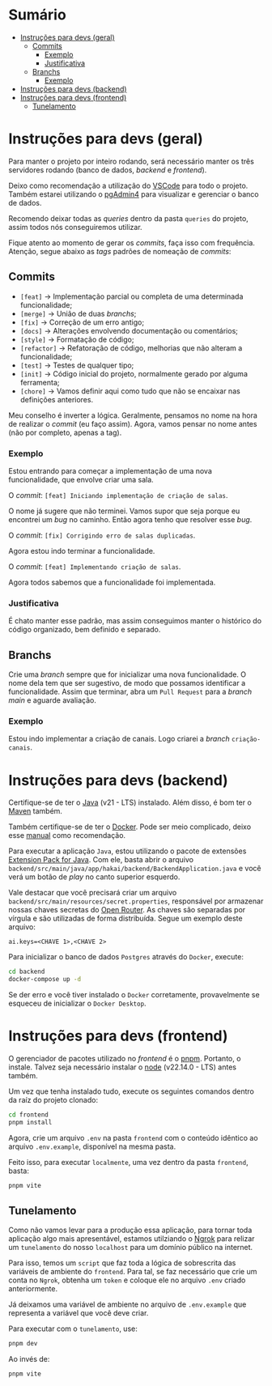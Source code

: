 # Sumário
- [Instruções para devs (geral)](#instruções-para-devs-geral)
    - [Commits](#commits)
        - [Exemplo](#exemplo)
        - [Justificativa](#justificativa)
    - [Branchs](#branchs)
        - [Exemplo](#exemplo-1)
- [Instruções para devs (backend)](#instruções-para-devs-backend)
- [Instruções para devs (frontend)](#instruções-para-devs-frontend)
    - [Tunelamento](#tunelamento)

# Instruções para devs (geral)

Para manter o projeto por inteiro rodando, será necessário manter os três servidores rodando (banco de dados, _backend_ e _frontend_).

Deixo como recomendação a utilização do [VSCode](https://code.visualstudio.com/) para todo o projeto. Também estarei utilizando o [pgAdmin4](https://www.pgadmin.org/download/) para visualizar e gerenciar o banco de dados.

Recomendo deixar todas as _queries_ dentro da pasta `queries` do projeto, assim todos nós conseguiremos utilizar.

Fique atento ao momento de gerar os _commits_, faça isso com frequência. Atenção, segue abaixo as _tags_ padrões de nomeação de _commits_:

## Commits
- `[feat]` -> Implementação parcial ou completa de uma determinada funcionalidade;
- `[merge]` -> União de duas _branchs_;
- `[fix]` -> Correção de um erro antigo;
- `[docs]` -> Alterações envolvendo documentação ou comentários;
- `[style]` -> Formatação de código;
- `[refactor]` -> Refatoração de código, melhorias que não alteram a funcionalidade;
- `[test]` -> Testes de qualquer tipo;
- `[init]` -> Código inicial do projeto, normalmente gerado por alguma ferramenta;
- `[chore]` -> Vamos definir aqui como tudo que não se encaixar nas definições anteriores.  

Meu conselho é inverter a lógica. Geralmente, pensamos no nome na hora de realizar o _commit_ (eu faço assim). Agora, vamos pensar no nome antes (não por completo, apenas a tag).

### Exemplo

Estou entrando para começar a implementação de uma nova funcionalidade, que envolve criar uma sala.

O _commit_: `[feat] Iniciando implementação de criação de salas`.

O nome já sugere que não terminei. Vamos supor que seja porque eu encontrei um _bug_ no caminho. Então agora tenho que resolver esse _bug_.

O _commit_: `[fix] Corrigindo erro de salas duplicadas`.

Agora estou indo terminar a funcionalidade.

O _commit_: `[feat] Implementando criação de salas`.

Agora todos sabemos que a funcionalidade foi implementada.

### Justificativa

É chato manter esse padrão, mas assim conseguimos manter o histórico do código organizado, bem definido e separado.

## Branchs

Crie uma _branch_ sempre que for inicializar uma nova funcionalidade. O nome dela tem que ser sugestivo, de modo que possamos identificar a funcionalidade. Assim que terminar, abra um `Pull Request` para a _branch main_ e aguarde avaliação.

### Exemplo

Estou indo implementar a criação de canais. Logo criarei a _branch_ `criação-canais`.

# Instruções para devs (backend)

Certifique-se de ter o [Java](https://www.oracle.com/br/java/technologies/downloads/) (v21 - LTS) instalado. Além disso, é bom ter o [Maven](https://maven.apache.org/install.html) também.

Também certifique-se de ter o [Docker](https://docs.docker.com/desktop/setup/install/windows-install/). Pode ser meio complicado, deixo esse [manual](https://efficient-sloth-d85.notion.site/Instalando-Docker-e-Docker-Compose-7953729d22554795b50033c4c19eae70) como recomendação.

Para executar a aplicação `Java`, estou utilizando o pacote de extensões [Extension Pack for Java](https://marketplace.visualstudio.com/items?itemName=vscjava.vscode-java-pack). Com ele, basta abrir o arquivo `backend/src/main/java/app/hakai/backend/BackendApplication.java` e você verá um botão de _play_ no canto superior esquerdo.

Vale destacar que você precisará criar um arquivo `backend/src/main/resources/secret.properties`, responsável por armazenar nossas chaves secretas do [Open Router](https://openrouter.ai/). As chaves são separadas por vírgula e são utilizadas de forma distribuída. Segue um exemplo deste arquivo:

```properties
ai.keys=<CHAVE 1>,<CHAVE 2>
```

Para inicializar o banco de dados `Postgres` através do `Docker`, execute:

```cmd
cd backend
docker-compose up -d
```

Se der erro e você tiver instalado o `Docker` corretamente, provavelmente se esqueceu de inicializar o `Docker Desktop`.

# Instruções para devs (frontend)

O gerenciador de pacotes utilizado no _frontend_ é o [pnpm](https://pnpm.io/pt/installation). Portanto, o instale. Talvez seja necessário instalar o [node](https://nodejs.org/pt) (v22.14.0 - LTS) antes também.

Um vez que tenha instalado tudo, execute os seguintes comandos dentro da raíz do projeto clonado:

```cmd
cd frontend
pnpm install
```

Agora, crie um arquivo `.env` na pasta `frontend` com o conteúdo idêntico ao arquivo `.env.example`, disponível na mesma pasta.

Feito isso, para executar `localmente`, uma vez dentro da pasta `frontend`, basta:

```cmd
pnpm vite
```

## Tunelamento

Como não vamos levar para a produção essa aplicação, para tornar toda aplicação algo mais apresentável, estamos utilziando o [Ngrok](https://ngrok.com/) para relizar um `tunelamento` do nosso `localhost` para um domínio público na internet.

Para isso, temos um `script` que faz toda a lógica de sobrescrita das variáveis de ambiente do `frontend`. Para tal, se faz necessário que crie um conta no `Ngrok`, obtenha um `token` e coloque ele no arquivo `.env` criado anteriormente.

Já deixamos uma variável de ambiente no arquivo de `.env.example` que representa a variável que você deve criar.

Para executar com o `tunelamento`, use:

```cmd
pnpm dev
```

Ao invés de:

```cmd
pnpm vite
```